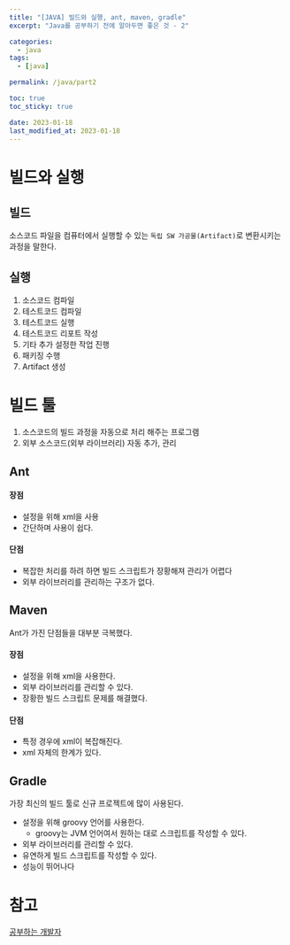```yaml
---
title: "[JAVA] 빌드와 실행, ant, maven, gradle"
excerpt: "Java를 공부하기 전에 알아두면 좋은 것 - 2"

categories:
  - java
tags:
  - [java]

permalink: /java/part2

toc: true
toc_sticky: true

date: 2023-01-18
last_modified_at: 2023-01-18
---
```


# 빌드와 실행

## 빌드

소스코드 파일을 컴퓨터에서 실행할 수 있는 `독립 SW 가공물(Artifact)`로 변환시키는 과정을 말한다.

## 실행

1. 소스코드 컴파일
2. 테스트코드 컴파일
3. 테스트코드 실행
4. 테스트코드 리포트 작성
5. 기타 추가 설정한 작업 진행
6. 패키징 수행
7. Artifact 생성

# 빌드 툴

1. 소스코드의 빌드 과정을 자동으로 처리 해주는 프로그램
2. 외부 소스코드(외부 라이브러리) 자동 추가, 관리

## Ant

#### 장점

- 설정을 위해 xml을 사용
- 간단하며 사용이 쉽다.

#### 단점

- 복잡한 처리를 하려 하면 빌드 스크립트가 장황해져 관리가 어렵다
- 외부 라이브러리를 관리하는 구조가 없다.

## Maven 

Ant가 가진 단점들을 대부분 극복했다.

#### 장점

- 설정을 위해 xml을 사용한다.
- 외부 라이브러리를 관리할 수 있다.
- 장황한 빌드 스크립트 문제를 해결했다.

#### 단점

- 특정 경우에 xml이 복잡해진다.
- xml 자체의 한계가 있다.

## Gradle

가장 최신의 빌드 툴로 신규 프로젝트에 많이 사용된다.

- 설정을 위해 groovy 언어를 사용한다.
    - groovy는 JVM 언어여서 원하는 대로 스크립트를 작성할 수 있다.
- 외부 라이브러리를 관리할 수 있다.
- 유연하게 빌드 스크립트를 작성할 수 있다.
- 성능이 뛰어나다

# 참고

[공부하는 개발자](https://youtu.be/L19wXSpv5cs)